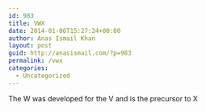 ```yaml
---
id: 983
title: VWX
date: 2014-01-06T15:27:24+00:00
author: Anas Ismail Khan
layout: post
guid: http://anasismail.com/?p=983
permalink: /vwx
categories:
  - Uncategorized
---
```

The W was developed for the V and is the precursor to X